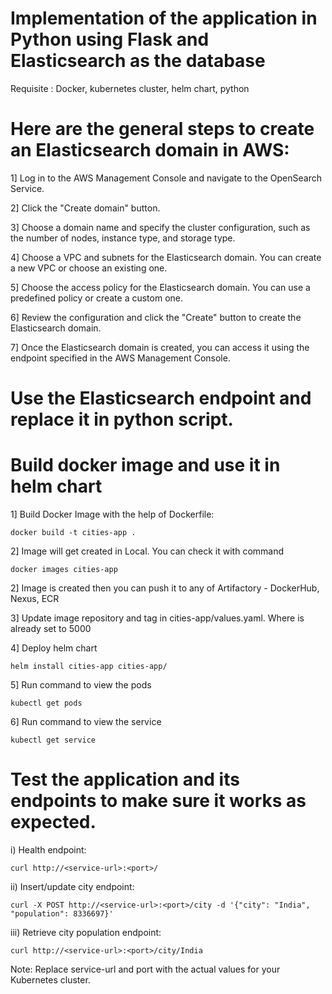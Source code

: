 # Implementation of the application in Python using Flask and Elasticsearch as the database
Requisite : Docker, kubernetes cluster, helm chart, python

# Here are the general steps to create an Elasticsearch domain in AWS:
1] Log in to the AWS Management Console and navigate to the OpenSearch Service.

2] Click the "Create domain" button.

3] Choose a domain name and specify the cluster configuration, such as the number of nodes, instance type, and storage type.

4] Choose a VPC and subnets for the Elasticsearch domain. You can create a new VPC or choose an existing one.

5] Choose the access policy for the Elasticsearch domain. You can use a predefined policy or create a custom one.

6] Review the configuration and click the "Create" button to create the Elasticsearch domain.

7] Once the Elasticsearch domain is created, you can access it using the endpoint specified in the AWS Management Console.

# Use the Elasticsearch endpoint and replace it in python script.

# Build docker image and use it in helm chart 
1] Build Docker Image with the help of Dockerfile:
```
docker build -t cities-app .
```
2] Image will get created in Local. You can check it with command
```
docker images cities-app
```
2] Image is created then you can push it to any of Artifactory - DockerHub, Nexus, ECR

3] Update image repository and tag in cities-app/values.yaml. Where is already set to 5000

4] Deploy helm chart
```
helm install cities-app cities-app/
```
5] Run command to view the pods
```
kubectl get pods
```
6] Run command to view the service
```
kubectl get service
```

# Test the application and its endpoints to make sure it works as expected.
i) Health endpoint:
```
curl http://<service-url>:<port>/
```
ii) Insert/update city endpoint:
```
curl -X POST http://<service-url>:<port>/city -d '{"city": "India", "population": 8336697}'
```
iii) Retrieve city population endpoint:
```
curl http://<service-url>:<port>/city/India
```

Note: Replace service-url and port with the actual values for your Kubernetes cluster.
